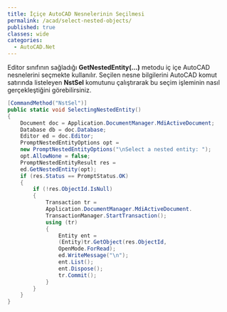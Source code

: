 ```yaml
---
title: İçiçe AutoCAD Nesnelerinin Seçilmesi 
permalink: /acad/select-nested-objects/
published: true
classes: wide
categories:
  - AutoCAD.Net
---
```

Editor sınıfının sağladığı **GetNestedEntity(…)** metodu iç içe AutoCAD nesnelerini seçmekte kullanılır. 
Seçilen nesne bilgilerini AutoCAD komut satırında listeleyen **NstSel** komutunu çalıştırarak bu seçim işleminin nasıl 
gerçekleştiğini görebilirsiniz.

```c#
[CommandMethod("NstSel")]
public static void SelectingNestedEntity()
{
    Document doc = Application.DocumentManager.MdiActiveDocument;
    Database db = doc.Database;
    Editor ed = doc.Editor;
    PromptNestedEntityOptions opt =
    new PromptNestedEntityOptions("\nSelect a nested entity: ");
    opt.AllowNone = false;
    PromptNestedEntityResult res =
    ed.GetNestedEntity(opt);
    if (res.Status == PromptStatus.OK)
    {
        if (!res.ObjectId.IsNull)
        {
            Transaction tr =
            Application.DocumentManager.MdiActiveDocument.
            TransactionManager.StartTransaction();
            using (tr)
            {
                Entity ent =
                (Entity)tr.GetObject(res.ObjectId,
                OpenMode.ForRead);
                ed.WriteMessage("\n");
                ent.List();
                ent.Dispose();
                tr.Commit();
            }
        }
    }
}
```

